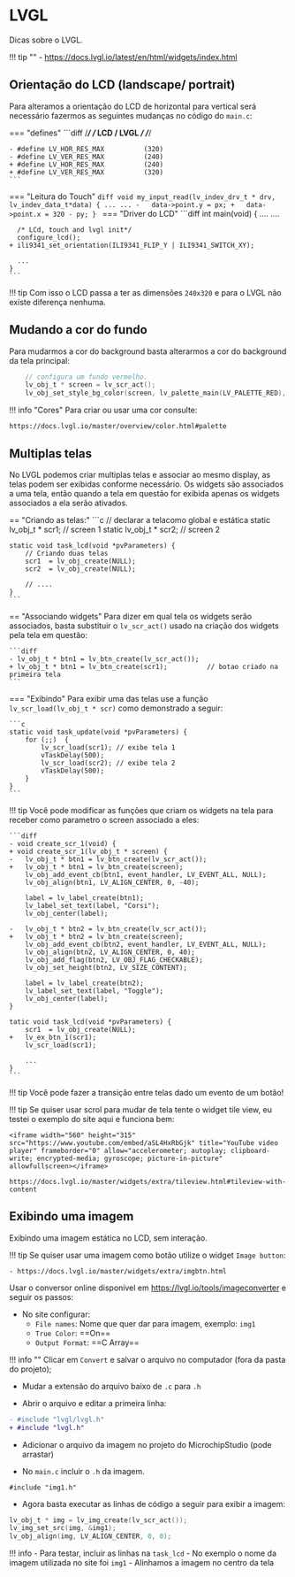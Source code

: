 # LVGL

Dicas sobre o LVGL.

!!! tip ""
    - https://docs.lvgl.io/latest/en/html/widgets/index.html

## Orientação do LCD (landscape/ portrait)

Para alteramos a orientação do LCD de horizontal para vertical será necessário fazermos as seguintes mudanças no código do `main.c`:

=== "defines"
    ```diff
    /*************************************************/
    /* LCD / LVGL                                    */
    /*************************************************/
    
    - #define LV_HOR_RES_MAX          (320)
    - #define LV_VER_RES_MAX          (240)
    + #define LV_HOR_RES_MAX          (240)
    + #define LV_VER_RES_MAX          (320)
    ```
=== "Leitura do Touch"
    ```diff
    void my_input_read(lv_indev_drv_t * drv, lv_indev_data_t*data) {
      ...
      ...
    -   data->point.y = px;
    +   data->point.x = 320 - py;
    }
    ```
=== "Driver do LCD"
    ```diff
    int main(void) {
      ....
      ....
    
      /* LCd, touch and lvgl init*/
      configure_lcd();
    + ili9341_set_orientation(ILI9341_FLIP_Y | ILI9341_SWITCH_XY);
    
      ...
    }
    ```

!!! tip
    Com isso o LCD passa a ter as dimensões `240x320` e para o LVGL não existe diferença nenhuma.

## Mudando a cor do fundo

Para mudarmos a cor do background basta alterarmos a cor do background da tela principal:

```c
    // configura um fundo vermelho.
    lv_obj_t * screen = lv_scr_act();
    lv_obj_set_style_bg_color(screen, lv_palette_main(LV_PALETTE_RED), LV_PART_MAIN );
```

!!! info "Cores"
    Para criar ou usar uma cor consulte:
    
    https://docs.lvgl.io/master/overview/color.html#palette   

## Multiplas telas

No LVGL podemos criar multiplas telas e associar ao mesmo display, as telas podem ser exibidas conforme necessário. Os widgets são associados a uma tela, então quando a tela em questão for exibida apenas os widgets associados a ela serão ativados. 

== "Criando as telas:"
    ```c
    // declarar a telacomo global e estática
    static lv_obj_t * scr1;  // screen 1
    static lv_obj_t * scr2;  // screen 2

    static void task_lcd(void *pvParameters) {
        // Criando duas telas
        scr1  = lv_obj_create(NULL);
        scr2  = lv_obj_create(NULL);

        // ....
    }
    ```

== "Associando widgets"
    Para dizer em qual tela os widgets serão associados, basta substituir o `lv_scr_act()` usado na criação dos widgets pela tela em questão:

    ```diff
    - lv_obj_t * btn1 = lv_btn_create(lv_scr_act());
    + lv_obj_t * btn1 = lv_btn_create(scr1);          // botao criado na primeira tela
    ```
    
=== "Exibindo"
    Para exibir uma das telas use a função `lv_scr_load(lv_obj_t * scr)` como demonstrado a seguir:

    ```c
    static void task_update(void *pvParameters) {
        for (;;)  {
            lv_scr_load(scr1); // exibe tela 1
            vTaskDelay(500);
            lv_scr_load(scr2); // exibe tela 2
            vTaskDelay(500);
        }
    }
    ```

!!! tip
    Você pode modificar as funções que criam os widgets na tela para receber como parametro o screen associado a eles:

    ```diff
    - void create_scr_1(void) {
    + void create_scr_1(lv_obj_t * screen) {
    -   lv_obj_t * btn1 = lv_btn_create(lv_scr_act());
    +   lv_obj_t * btn1 = lv_btn_create(screen);
        lv_obj_add_event_cb(btn1, event_handler, LV_EVENT_ALL, NULL);
        lv_obj_align(btn1, LV_ALIGN_CENTER, 0, -40);

        label = lv_label_create(btn1);
        lv_label_set_text(label, "Corsi");
        lv_obj_center(label);

    -   lv_obj_t * btn2 = lv_btn_create(lv_scr_act());
    +   lv_obj_t * btn2 = lv_btn_create(screen);
        lv_obj_add_event_cb(btn2, event_handler, LV_EVENT_ALL, NULL);
        lv_obj_align(btn2, LV_ALIGN_CENTER, 0, 40);
        lv_obj_add_flag(btn2, LV_OBJ_FLAG_CHECKABLE);
        lv_obj_set_height(btn2, LV_SIZE_CONTENT);

        label = lv_label_create(btn2);
        lv_label_set_text(label, "Toggle");
        lv_obj_center(label);
    }

    tatic void task_lcd(void *pvParameters) {
        scr1  = lv_obj_create(NULL);
    +   lv_ex_btn_1(scr1);
        lv_scr_load(scr1);
        
        ...
    }
    ```

!!! tip
    Você pode fazer a transição entre telas dado um evento de um botão!


!!! tip
    Se quiser usar scrol para mudar de tela tente o widget tile view, eu testei o exemplo do site aqui e funciona bem:

    <iframe width="560" height="315" src="https://www.youtube.com/embed/aSL4HxRbGjk" title="YouTube video player" frameborder="0" allow="accelerometer; autoplay; clipboard-write; encrypted-media; gyroscope; picture-in-picture" allowfullscreen></iframe>

    https://docs.lvgl.io/master/widgets/extra/tileview.html#tileview-with-content

## Exibindo uma imagem

Exibindo uma imagem estática no LCD, sem interação.

!!! tip
    Se quiser usar uma imagem como botão utilize o widget `Image button`:
    
    - https://docs.lvgl.io/master/widgets/extra/imgbtn.html
    
Usar o conversor online disponível em https://lvgl.io/tools/imageconverter e seguir os passos:

- No site configurar: 
    - `File names`: Nome que quer dar para imagem, exemplo: `img1`
    - `True Color`: ==On==
    - `Output Format`: ==C Array==
    
!!! info ""
    Clicar em `Convert` e salvar o arquivo no computador (fora da pasta do projeto);
 
- Mudar a extensão do arquivo baixo de `.c` para `.h`

- Abrir o arquivo e editar a primeira linha:

```diff
- #include "lvgl/lvgl.h"
+ #include "lvgl.h"
```

- Adicionar o arquivo da imagem no projeto do MicrochipStudio (pode arrastar)

- No `main.c` incluir o `.h` da imagem. 

```
#include "img1.h"
```

- Agora basta executar as linhas de código a seguir para exibir a imagem:

```c
lv_obj_t * img = lv_img_create(lv_scr_act());
lv_img_set_src(img, &img1);
lv_obj_align(img, LV_ALIGN_CENTER, 0, 0);
```

!!! info
    - Para testar, incluir as linhas na `task_lcd`
    - No exemplo o nome da imagem utilizada no site foi `img1`
    - Alinhamos a imagem no centro da tela

<!--
## Modificações no tema de um widget específico

!!! warning
    Ainda não atualizado para a versao do LVGL que estamos usando.

- Controlar raio objeto (ex: botao quadrado):

`lv_obj_set_style_local_radius(btn1, LV_OBJ_PART_MAIN, LV_STATE_DEFAULT, 0);`

- Mudar cor de fundo (ex: background do lcd):

`lv_obj_set_style_local_bg_color(lv_scr_act(), LV_OBJ_PART_MAIN, LV_STATE_DEFAULT, LV_COLOR_BLACK);`

Talvez seja necessário mudar a transparência (ex: label):

```
lv_obj_set_style_local_bg_color(label1, LV_OBJ_PART_MAIN, LV_STATE_DEFAULT, LV_COLOR_YELLOW);
v_obj_set_style_local_bg_opa(label1, LV_OBJ_PART_MAIN, LV_STATE_DEFAULT, LV_OPA_100);
```

- Mudar tamanho da fonte (ex: label):

`lv_obj_set_style_local_text_font(label1, LV_OBJ_PART_MAIN, LV_STATE_DEFAULT, &dseg70);`

- Mudar cor da fonte (ex: label):

 `lv_obj_set_style_local_text_color(label1, LV_OBJ_PART_MAIN, LV_STATE_DEFAULT, LV_COLOR_YELLOW);`
 -->
